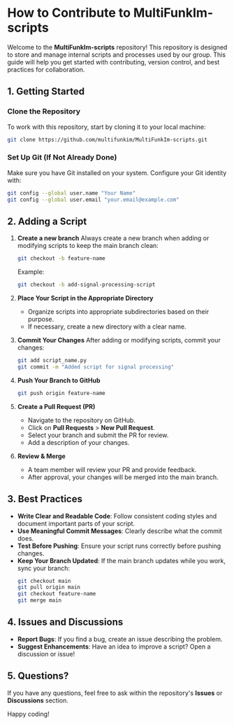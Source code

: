 # How to Contribute to MultiFunkIm-scripts

Welcome to the **MultiFunkIm-scripts** repository! This repository is designed to store and manage internal scripts and processes used by our group. This guide will help you get started with contributing, version control, and best practices for collaboration.

## 1. Getting Started

### Clone the Repository
To work with this repository, start by cloning it to your local machine:
```bash
git clone https://github.com/multifunkim/MultiFunkIm-scripts.git
```

### Set Up Git (If Not Already Done)
Make sure you have Git installed on your system. Configure your Git identity with:
```bash
git config --global user.name "Your Name"
git config --global user.email "your.email@example.com"
```

## 2. Adding a Script

1. **Create a new branch**
   Always create a new branch when adding or modifying scripts to keep the main branch clean:
   ```bash
   git checkout -b feature-name
   ```
   Example:
   ```bash
   git checkout -b add-signal-processing-script
   ```

2. **Place Your Script in the Appropriate Directory**
   - Organize scripts into appropriate subdirectories based on their purpose.
   - If necessary, create a new directory with a clear name.

3. **Commit Your Changes**
   After adding or modifying scripts, commit your changes:
   ```bash
   git add script_name.py
   git commit -m "Added script for signal processing"
   ```

4. **Push Your Branch to GitHub**
   ```bash
   git push origin feature-name
   ```

5. **Create a Pull Request (PR)**
   - Navigate to the repository on GitHub.
   - Click on **Pull Requests** > **New Pull Request**.
   - Select your branch and submit the PR for review.
   - Add a description of your changes.

6. **Review & Merge**
   - A team member will review your PR and provide feedback.
   - After approval, your changes will be merged into the main branch.

## 3. Best Practices

- **Write Clear and Readable Code**: Follow consistent coding styles and document important parts of your script.
- **Use Meaningful Commit Messages**: Clearly describe what the commit does.
- **Test Before Pushing**: Ensure your script runs correctly before pushing changes.
- **Keep Your Branch Updated**: If the main branch updates while you work, sync your branch:
  ```bash
  git checkout main
  git pull origin main
  git checkout feature-name
  git merge main
  ```

## 4. Issues and Discussions

- **Report Bugs**: If you find a bug, create an issue describing the problem.
- **Suggest Enhancements**: Have an idea to improve a script? Open a discussion or issue!

## 5. Questions?
If you have any questions, feel free to ask within the repository's **Issues** or **Discussions** section.

Happy coding!
